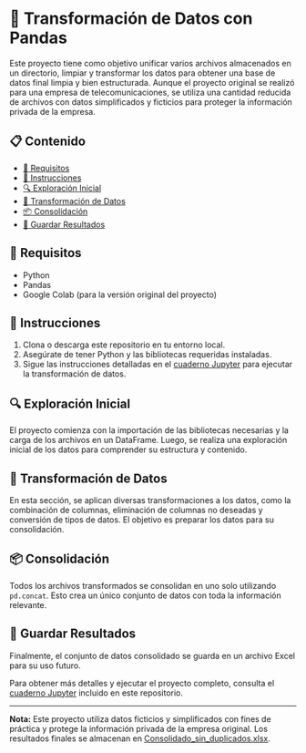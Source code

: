 # 🚀 Transformación de Datos con Pandas

Este proyecto tiene como objetivo unificar varios archivos almacenados en un directorio, limpiar y transformar los datos para obtener una base de datos final limpia y bien estructurada. Aunque el proyecto original se realizó para una empresa de telecomunicaciones, se utiliza una cantidad reducida de archivos con datos simplificados y ficticios para proteger la información privada de la empresa.

## 📋 Contenido

- [🔧 Requisitos](#requisitos)
- [📌 Instrucciones](#instrucciones)
- [🔍 Exploración Inicial](#exploración-inicial)
- [🔄 Transformación de Datos](#transformación-de-datos)
- [📦 Consolidación](#consolidación)
- [💾 Guardar Resultados](#guardar-resultados)

## 🔧 Requisitos

- Python
- Pandas
- Google Colab (para la versión original del proyecto)

## 📌 Instrucciones

1. Clona o descarga este repositorio en tu entorno local.
2. Asegúrate de tener Python y las bibliotecas requeridas instaladas.
3. Sigue las instrucciones detalladas en el [cuaderno Jupyter](Transformación_de_datos_con_Pandas.ipynb) para ejecutar la transformación de datos.

## 🔍 Exploración Inicial

El proyecto comienza con la importación de las bibliotecas necesarias y la carga de los archivos en un DataFrame. Luego, se realiza una exploración inicial de los datos para comprender su estructura y contenido.

## 🔄 Transformación de Datos

En esta sección, se aplican diversas transformaciones a los datos, como la combinación de columnas, eliminación de columnas no deseadas y conversión de tipos de datos. El objetivo es preparar los datos para su consolidación.

## 📦 Consolidación

Todos los archivos transformados se consolidan en uno solo utilizando `pd.concat`. Esto crea un único conjunto de datos con toda la información relevante.

## 💾 Guardar Resultados

Finalmente, el conjunto de datos consolidado se guarda en un archivo Excel para su uso futuro.

Para obtener más detalles y ejecutar el proyecto completo, consulta el [cuaderno Jupyter](Transformación_de_datos_con_Pandas.ipynb) incluido en este repositorio.

---

**Nota:** Este proyecto utiliza datos ficticios y simplificados con fines de práctica y protege la información privada de la empresa original. Los resultados finales se almacenan en [Consolidado_sin_duplicados.xlsx](/content/drive/My%20Drive/python_projects/CSV/Consolidado_sin_duplicados.xlsx).
